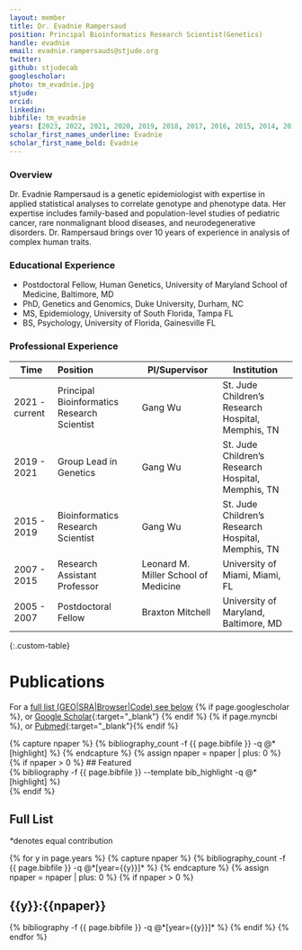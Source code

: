 ```yaml
---
layout: member
title: Dr. Evadnie Rampersaud
position: Principal Bioinformatics Research Scientist(Genetics)
handle: evadnie
email: evadnie.rampersauds@stjude.org
twitter:
github: stjudecab
googlescholar:
photo: tm_evadnie.jpg
stjude:
orcid:
linkedin:
bibfile: tm_evadnie
years: [2023, 2022, 2021, 2020, 2019, 2018, 2017, 2016, 2015, 2014, 2013,2012,2011,2010,2009,2008,2007,2006,2005,2004,2003,2002,2001,2000,1999,1998]
scholar_first_names_underline: Evadnie
scholar_first_name_bold: Evadnie
---
```


### Overview
Dr. Evadnie Rampersaud is a genetic epidemiologist with expertise in applied statistical analyses to correlate genotype and phenotype data.  Her expertise includes family-based and population-level studies of pediatric cancer, rare nonmalignant blood diseases, and neurodegenerative disorders. Dr. Rampersaud brings over 10 years of experience in analysis of complex human traits.


### Educational Experience
- Postdoctoral Fellow, Human Genetics, University of Maryland School of Medicine, Baltimore, MD
- PhD, Genetics and Genomics, Duke University, Durham, NC
- MS, Epidemiology, University of South Florida, Tampa FL
- BS, Psychology, University of Florida, Gainesville FL

### Professional Experience

Time           | Position                                    | PI/Supervisor                        | Institution                                        |
-----------    | :-----------                                | -----------                          | -----------                                        |
2021 - current | Principal Bioinformatics Research Scientist | Gang Wu                              | St. Jude Children’s Research Hospital, Memphis, TN |
2019 - 2021    | Group Lead in Genetics                      | Gang Wu                              | St. Jude Children’s Research Hospital, Memphis, TN |
2015 - 2019    | Bioinformatics Research Scientist           | Gang Wu                              | St. Jude Children’s Research Hospital, Memphis, TN |
2007 - 2015    | Research Assistant Professor                | Leonard M. Miller School of Medicine | University of Miami, Miami, FL                     |
2005 - 2007    | Postdoctoral Fellow                         | Braxton Mitchell                     | University of Maryland, Baltimore, MD              |
{:.custom-table}

<!--more-->

# Publications

For a [full list (GEO\|SRA\|Browser\|Code) see below](#full-list)
{% if page.googlescholar %}, or [Google Scholar](https://scholar.google.com/citations?user={{page.googlescholar}}){:target="_blank"}
{% endif %} {% if page.myncbi %}, or [Pubmed](https://www.ncbi.nlm.nih.gov/myncbi/{{page.myncbi}}/bibliography/public/){:target="_blank"}{% endif %}


<div class="row">
  {% capture npaper %}
    {% bibliography_count -f {{ page.bibfile }} -q @*[highlight] %}
  {% endcapture %}
  {% assign npaper = npaper | plus: 0 %}
  {% if npaper > 0 %}
## Featured

<div class="publications_highlight">
  {% bibliography -f {{ page.bibfile }} --template bib_highlight -q @*[highlight] %}
</div>
{% endif %}

</div>

## Full List

<nobr><em>*</em>denotes equal contribution</nobr>
<div class="publications">
{% for y in page.years %}
  {% capture npaper %}
    {% bibliography_count -f {{ page.bibfile }} -q @*[year={{y}}]* %}
  {% endcapture %}
  {% assign npaper = npaper | plus: 0 %}
  {% if npaper > 0 %}
  <h2 class="year">{{y}}:{{npaper}}</h2>
  {% bibliography -f {{ page.bibfile }} -q @*[year={{y}}]* %}
  {% endif %}
{% endfor %}
</div>
